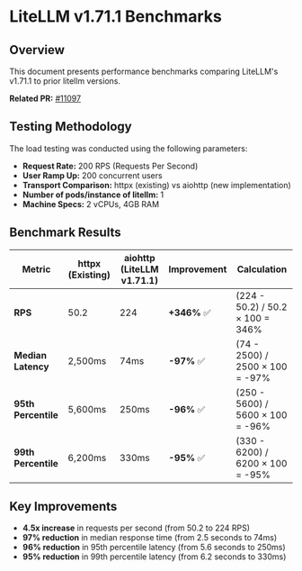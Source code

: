 # LiteLLM v1.71.1 Benchmarks

## Overview

This document presents performance benchmarks comparing LiteLLM's v1.71.1 to prior litellm versions.

**Related PR:** [#11097](https://github.com/BerriAI/litellm/pull/11097)

## Testing Methodology

The load testing was conducted using the following parameters:
- **Request Rate:** 200 RPS (Requests Per Second)
- **User Ramp Up:** 200 concurrent users
- **Transport Comparison:** httpx (existing) vs aiohttp (new implementation)
- **Number of pods/instance of litellm:** 1
- **Machine Specs:** 2 vCPUs, 4GB RAM

## Benchmark Results

| Metric | httpx (Existing) | aiohttp (LiteLLM v1.71.1) | Improvement | Calculation |
|--------|------------------|-------------------|-------------|-------------|
| **RPS** | 50.2 | 224 | **+346%** ✅ | (224 - 50.2) / 50.2 × 100 = 346% |
| **Median Latency** | 2,500ms | 74ms | **-97%** ✅ | (74 - 2500) / 2500 × 100 = -97% |
| **95th Percentile** | 5,600ms | 250ms | **-96%** ✅ | (250 - 5600) / 5600 × 100 = -96% |
| **99th Percentile** | 6,200ms | 330ms | **-95%** ✅ | (330 - 6200) / 6200 × 100 = -95% |

## Key Improvements

- **4.5x increase** in requests per second (from 50.2 to 224 RPS)
- **97% reduction** in median response time (from 2.5 seconds to 74ms)
- **96% reduction** in 95th percentile latency (from 5.6 seconds to 250ms)
- **95% reduction** in 99th percentile latency (from 6.2 seconds to 330ms)


